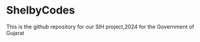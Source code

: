 # ShelbyCodes

This is the github repository for our SIH project,2024 for the Government of Gujarat
